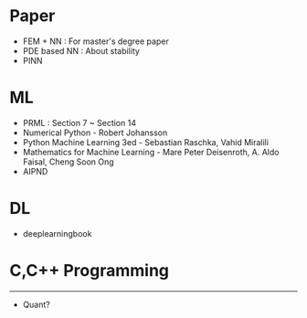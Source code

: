 # Paper
* FEM + NN : For master's degree paper
* PDE based NN : About stability
* PINN
# ML
* PRML : Section 7 ~ Section 14
* Numerical Python - Robert Johansson
* Python Machine Learning 3ed - Sebastian Raschka, Vahid Miralili
* Mathematics for Machine Learning -  Mare Peter Deisenroth, A. Aldo Faisal, Cheng Soon Ong
* AIPND
# DL
* deeplearningbook
# C,C++ Programming
***
* Quant?
